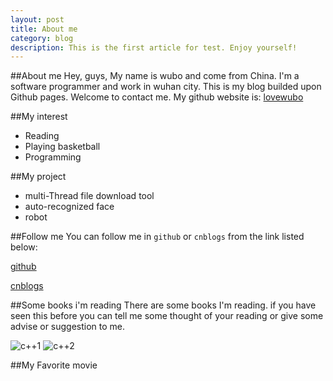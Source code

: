 ```yaml
---
layout: post
title: About me
category: blog
description: This is the first article for test. Enjoy yourself!
---
```


##About me
Hey, guys, My name is wubo and come from China. I'm a software programmer and work in wuhan city.
This is my blog builded upon Github pages. Welcome to contact me. 
My github website is: [lovewubo](https://github.com/lovewubo)
    
##My interest
* Reading
* Playing basketball
* Programming

##My project
+ multi-Thread file download tool
+ auto-recognized face
+ robot

##Follow me
You can follow me in `github` or `cnblogs` from the link listed below:

[github](http://github.com/lovewubo)

[cnblogs](http://www.cnblogs.com/wb-DarkHorse)

##Some books i'm reading
There are some books I'm reading. if you have seen this before you can tell me some thought of your reading
or give some advise or suggestion to me.


![c++1](http://img5.douban.com/lpic/s4556237.jpg)
![c++2](http://img3.douban.com/lpic/s2834951.jpg)

##My Favorite movie
<!--<iframe src="http://embed.ted.com/talks/simon_sinek_how_great_leaders_inspire_action.html" width="560" height="315" frameborder="0" scrolling="no" webkitAllowFullScreen mozallowfullscreen allowFullScreen></iframe>-->
